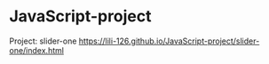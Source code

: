 # JavaScript-project

Project: slider-one
https://lili-126.github.io/JavaScript-project/slider-one/index.html
